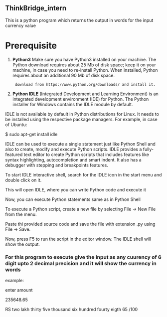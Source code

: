 ## ThinkBridge_intern

This is a python program which returns the output in words for the input currency value

# Prerequisite 
1. **Python3**
   Make sure you have Python3 installed on your machine.
The Python download requires about 25 Mb of disk space; keep it on your machine, in case you need to re-install Python. When installed, Python requires about an additional 90 Mb of disk space.

        download from https://www.python.org/downloads/ and install it.

2. **Python IDLE** (Integrated Development and Learning Environment) is an integrated development environment (IDE) for Python. The Python installer for Windows contains the IDLE module by default.

IDLE is not available by default in Python distributions for Linux. It needs to be installed using the respective package managers. For example, in case of Ubuntu:

$ sudo apt-get install idle

IDLE can be used to execute a single statement just like Python Shell and also to create, modify and execute Python scripts. IDLE provides a fully-featured text editor to create Python scripts that includes features like syntax highlighting, autocompletion and smart indent. It also has a debugger with stepping and breakpoints features.

To start IDLE interactive shell, search for the IDLE icon in the start menu and double click on it.

This will open IDLE, where you can write Python code and execute it

Now, you can execute Python statements same as in Python Shell

To execute a Python script, create a new file by selecting File -> New File from the menu.

Paste thi provided source code and save the file with extension .py using File -> Save.

Now, press F5 to run the script in the editor window. The IDLE shell will show the output.

### For this program to execute give the input as any cuurency of 6 digit upto 2 decimal precision and it will show the currency in words
example:

enter amount

235648.65

RS two lakh thirty five thousand six hundred fourty eigth
  65 /100
